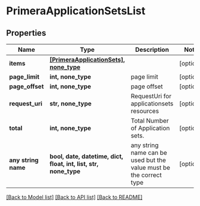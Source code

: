 # PrimeraApplicationSetsList


## Properties
Name | Type | Description | Notes
------------ | ------------- | ------------- | -------------
**items** | [**[PrimeraApplicationSets], none_type**](PrimeraApplicationSets.md) |  | [optional] 
**page_limit** | **int, none_type** | page limit | [optional] 
**page_offset** | **int, none_type** | page offset | [optional] 
**request_uri** | **str, none_type** | RequestUri for applicationsets resources | [optional] 
**total** | **int, none_type** | Total Number of Application sets. | [optional] 
**any string name** | **bool, date, datetime, dict, float, int, list, str, none_type** | any string name can be used but the value must be the correct type | [optional]

[[Back to Model list]](../README.md#documentation-for-models) [[Back to API list]](../README.md#documentation-for-api-endpoints) [[Back to README]](../README.md)


